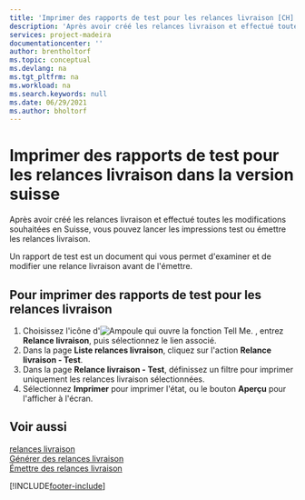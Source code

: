 ```yaml
---
title: 'Imprimer des rapports de test pour les relances livraison [CH]'
description: 'Après avoir créé les relances livraison et effectué toutes les modifications souhaitées en Suisse, vous pouvez lancer les impressions test ou émettre les relances livraison.'
services: project-madeira
documentationcenter: ''
author: brentholtorf
ms.topic: conceptual
ms.devlang: na
ms.tgt_pltfrm: na
ms.workload: na
ms.search.keywords: null
ms.date: 06/29/2021
ms.author: bholtorf
---
```

# <a name="print-test-reports-for-delivery-reminders-in-the-swiss-version"></a>Imprimer des rapports de test pour les relances livraison dans la version suisse
Après avoir créé les relances livraison et effectué toutes les modifications souhaitées en Suisse, vous pouvez lancer les impressions test ou émettre les relances livraison.  

Un rapport de test est un document qui vous permet d'examiner et de modifier une relance livraison avant de l'émettre.  

## <a name="to-print-test-reports-before-issuing-delivery-reminders"></a>Pour imprimer des rapports de test pour les relances livraison

1.  Choisissez l'icône d'![Ampoule qui ouvre la fonction Tell Me.](../../media/ui-search/search_small.png "Dites-moi ce que vous voulez faire") , entrez **Relance livraison**, puis sélectionnez le lien associé.  
2.  Dans la page **Liste relances livraison**, cliquez sur l'action **Relance livraison - Test**.  
3.  Dans la page **Relance livraison - Test**, définissez un filtre pour imprimer uniquement les relances livraison sélectionnées.  
4.  Sélectionnez **Imprimer** pour imprimer l'état, ou le bouton **Aperçu** pour l'afficher à l'écran.  

## <a name="see-also"></a>Voir aussi
 [relances livraison](delivery-reminders.md)   
 [Générer des relances livraison](how-to-generate-delivery-reminders.md)   
 [Émettre des relances livraison](how-to-issue-delivery-reminders.md)


[!INCLUDE[footer-include](../../includes/footer-banner.md)]
